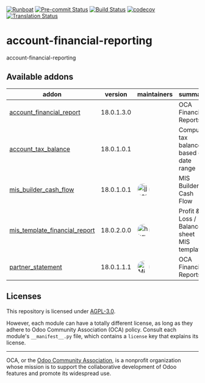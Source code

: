 
[![Runboat](https://img.shields.io/badge/runboat-Try%20me-875A7B.png)](https://runboat.odoo-community.org/builds?repo=OCA/account-financial-reporting&target_branch=18.0)
[![Pre-commit Status](https://github.com/OCA/account-financial-reporting/actions/workflows/pre-commit.yml/badge.svg?branch=18.0)](https://github.com/OCA/account-financial-reporting/actions/workflows/pre-commit.yml?query=branch%3A18.0)
[![Build Status](https://github.com/OCA/account-financial-reporting/actions/workflows/test.yml/badge.svg?branch=18.0)](https://github.com/OCA/account-financial-reporting/actions/workflows/test.yml?query=branch%3A18.0)
[![codecov](https://codecov.io/gh/OCA/account-financial-reporting/branch/18.0/graph/badge.svg)](https://codecov.io/gh/OCA/account-financial-reporting)
[![Translation Status](https://translation.odoo-community.org/widgets/account-financial-reporting-18-0/-/svg-badge.svg)](https://translation.odoo-community.org/engage/account-financial-reporting-18-0/?utm_source=widget)

<!-- /!\ do not modify above this line -->

# account-financial-reporting

account-financial-reporting

<!-- /!\ do not modify below this line -->

<!-- prettier-ignore-start -->

[//]: # (addons)

Available addons
----------------
addon | version | maintainers | summary
--- | --- | --- | ---
[account_financial_report](account_financial_report/) | 18.0.1.3.0 |  | OCA Financial Reports
[account_tax_balance](account_tax_balance/) | 18.0.1.0.1 |  | Compute tax balances based on date range
[mis_builder_cash_flow](mis_builder_cash_flow/) | 18.0.1.0.1 | <a href='https://github.com/jjscarafia'><img src='https://github.com/jjscarafia.png' width='32' height='32' style='border-radius:50%;' alt='jjscarafia'/></a> | MIS Builder Cash Flow
[mis_template_financial_report](mis_template_financial_report/) | 18.0.2.0.0 | <a href='https://github.com/hbrunn'><img src='https://github.com/hbrunn.png' width='32' height='32' style='border-radius:50%;' alt='hbrunn'/></a> | Profit & Loss / Balance sheet MIS templates
[partner_statement](partner_statement/) | 18.0.1.1.1 | <a href='https://github.com/MiquelRForgeFlow'><img src='https://github.com/MiquelRForgeFlow.png' width='32' height='32' style='border-radius:50%;' alt='MiquelRForgeFlow'/></a> | OCA Financial Reports

[//]: # (end addons)

<!-- prettier-ignore-end -->

## Licenses

This repository is licensed under [AGPL-3.0](LICENSE).

However, each module can have a totally different license, as long as they adhere to Odoo Community Association (OCA)
policy. Consult each module's `__manifest__.py` file, which contains a `license` key
that explains its license.

----
OCA, or the [Odoo Community Association](http://odoo-community.org/), is a nonprofit
organization whose mission is to support the collaborative development of Odoo features
and promote its widespread use.
